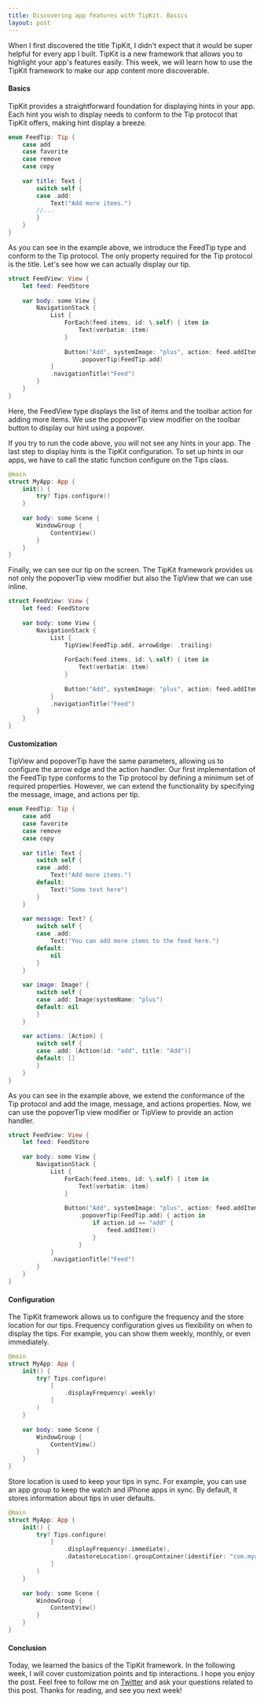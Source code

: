 ```yaml
---
title: Discovering app features with TipKit. Basics
layout: post
---
```


When I first discovered the title TipKit, I didn't expect that it would be super helpful for every app I built. TipKit is a new framework that allows you to highlight your app's features easily. This week, we will learn how to use the TipKit framework to make our app content more discoverable.

#### Basics
TipKit provides a straightforward foundation for displaying hints in your app. Each hint you wish to display needs to conform to the Tip protocol that TipKit offers, making hint display a breeze.

```swift
enum FeedTip: Tip {
    case add
    case favorite
    case remove
    case copy
    
    var title: Text {
        switch self {
        case .add:
            Text("Add more items.")
        //...
        }
    }
}
```

As you can see in the example above, we introduce the FeedTip type and conform to the Tip protocol. The only property required for the Tip protocol is the title. Let's see how we can actually display our tip.

```swift
struct FeedView: View {
    let feed: FeedStore
    
    var body: some View {
        NavigationStack {
            List {
                ForEach(feed.items, id: \.self) { item in
                    Text(verbatim: item)
                }
                
                Button("Add", systemImage: "plus", action: feed.addItem)
                    .popoverTip(FeedTip.add)
            }
            .navigationTitle("Feed")
        }
    }
}
```

Here, the FeedView type displays the list of items and the toolbar action for adding more items. We use the popoverTip view modifier on the toolbar button to display our hint using a popover.

If you try to run the code above, you will not see any hints in your app. The last step to display hints is the TipKit configuration. To set up hints in our apps, we have to call the static function configure on the Tips class.

```swift
@main
struct MyApp: App {
    init() {
        try? Tips.configure()
    }
    
    var body: some Scene {
        WindowGroup {
            ContentView()
        }
    }
}

```

Finally, we can see our tip on the screen. The TipKit framework provides us not only the popoverTip view modifier but also the TipView that we can use inline.

```swift
struct FeedView: View {
    let feed: FeedStore
    
    var body: some View {
        NavigationStack {
            List {
                TipView(FeedTip.add, arrowEdge: .trailing)
                
                ForEach(feed.items, id: \.self) { item in
                    Text(verbatim: item)
                }
                
                Button("Add", systemImage: "plus", action: feed.addItem)
            }
            .navigationTitle("Feed")
        }
    }
}

```

#### Customization
TipView and popoverTip have the same parameters, allowing us to configure the arrow edge and the action handler. Our first implementation of the FeedTip type conforms to the Tip protocol by defining a minimum set of required properties. However, we can extend the functionality by specifying the message, image, and actions per tip.

```swift
enum FeedTip: Tip {
    case add
    case favorite
    case remove
    case copy
    
    var title: Text {
        switch self {
        case .add:
            Text("Add more items.")
        default:
            Text("Some text here")
        }
    }
    
    var message: Text? {
        switch self {
        case .add:
            Text("You can add more items to the feed here.")
        default:
            nil
        }
    }
    
    var image: Image? {
        switch self {
        case .add: Image(systemName: "plus")
        default: nil
        }
    }
    
    var actions: [Action] {
        switch self {
        case .add: [Action(id: "add", title: "Add")]
        default: []
        }
    }
}
```

As you can see in the example above, we extend the conformance of the Tip protocol and add the image, message, and actions properties. Now, we can use the popoverTip view modifier or TipView to provide an action handler.

```swift
struct FeedView: View {
    let feed: FeedStore
    
    var body: some View {
        NavigationStack {
            List {
                ForEach(feed.items, id: \.self) { item in
                    Text(verbatim: item)
                }
                
                Button("Add", systemImage: "plus", action: feed.addItem)
                    .popoverTip(FeedTip.add) { action in
                        if action.id == "add" {
                            feed.addItem()
                        }
                    }
            }
            .navigationTitle("Feed")
        }
    }
}
```

#### Configuration
The TipKit framework allows us to configure the frequency and the store location for our tips. Frequency configuration gives us flexibility on when to display the tips. For example, you can show them weekly, monthly, or even immediately.

```swift
@main
struct MyApp: App {
    init() {
        try? Tips.configure(
            [
                .displayFrequency(.weekly)
            ]
        )
    }
    
    var body: some Scene {
        WindowGroup {
            ContentView()
        }
    }
}
```

Store location is used to keep your tips in sync. For example, you can use an app group to keep the watch and iPhone apps in sync. By default, it stores information about tips in user defaults.

```swift
@main
struct MyApp: App {
    init() {
        try? Tips.configure(
            [
                .displayFrequency(.immediate),
                .datastoreLocation(.groupContainer(identifier: "com.myapp.group"))
            ]
        )
    }
    
    var body: some Scene {
        WindowGroup {
            ContentView()
        }
    }
}
```

#### Conclusion
Today, we learned the basics of the TipKit framework. In the following week, I will cover customization points and tip interactions. I hope you enjoy the post. Feel free to follow me on [Twitter](https://twitter.com/mecid) and ask your questions related to this post. Thanks for reading, and see you next week!
